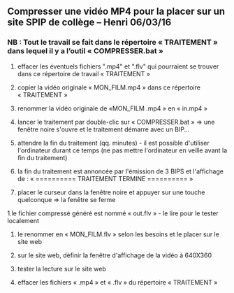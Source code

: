 ## Compresser une vidéo MP4 pour la placer sur un site SPIP de collège – Henri 06/03/16

### NB : Tout le travail se fait dans le répertoire « TRAITEMENT » dans lequel il y a l’outil « COMPRESSER.bat »

1. effacer les éventuels fichiers ".mp4" et ".flv" qui pourraient se trouver dans ce répertoire de travail « TRAITEMENT »

1. copier la vidéo originale « MON_FILM.mp4 » dans ce répertoire « TRAITEMENT »

1. renommer la vidéo originale de «MON_FILM .mp4 » en « in.mp4 »

1. lancer le traitement par double-clic sur « COMPRESSER.bat »
=> une fenêtre noire s'ouvre et le traitement démarre avec un BIP...

1. attendre la fin du traitement (qq. minutes) - il est possible d'utiliser l'ordinateur durant ce temps
(ne pas mettre l'ordinateur en veille avant la fin du traitement)

1. la fin du traitement est annoncée par l'émission de 3 BIPS et l'affichage de :
 « ========== TRAITEMENT TERMINE ========== »

1. placer le curseur dans la fenêtre noire et appuyer sur une touche quelconque
=> la fenêtre se ferme

1.le fichier compressé généré est nommé « out.flv » - le lire pour le tester localement

1. le renommer en « MON_FILM.flv » selon les besoins et le placer sur le site web

1. sur le site web, définir la fenêtre d'affichage de la vidéo à 640X360

1. tester la lecture sur le site web

1. effacer les fichiers « .mp4 » et « .flv » du répertoire « TRAITEMENT »
